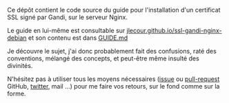 Ce dépôt contient le code source du guide pour l'installation d'un certificat SSL signé par Gandi, sur le serveur Nginx.

Le guide en lui-même est consultable sur [jlecour.github.io/ssl-gandi-nginx-debian][guide] et son contenu est dans [GUIDE.md][guide-src]

Je découvre le sujet, j'ai donc probablement fait des confusions, raté des conventions, mélangé des concepts, et peut-être même insulté des divinités.

N'hésitez pas à utiliser tous les moyens nécessaires ([issue][new-issue] ou [pull-request][pull-requests] GitHub, [twitter][jlecour], mail …) pour me faire vos retours, sur le fond comme sur la forme.

[guide]: http://jlecour.github.io/ssl-gandi-nginx-debian/ "Guide"
[guide-src]: https://github.com/jlecour/ssl-gandi-nginx-debian/blob/master/GUIDE.md
[jlecour]: https://twitter.com/jlecour "@jlecour"
[new-issue]: https://github.com/jlecour/ssl-gandi-nginx-debian/issues/new "New Issue"
[pull-requests]: https://github.com/jlecour/ssl-gandi-nginx-debian/pulls "Pull-Requests"
